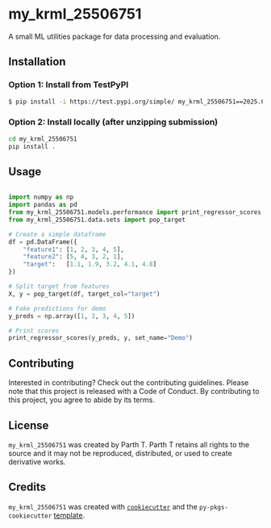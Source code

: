 # my_krml_25506751

A small ML utilities package for data processing and evaluation.

## Installation

### Option 1: Install from TestPyPI

```bash
$ pip install -i https://test.pypi.org/simple/ my_krml_25506751==2025.0.8.0
```
### Option 2: Install locally (after unzipping submission)

```bash
cd my_krml_25506751
pip install .
```

## Usage
```python

import numpy as np
import pandas as pd
from my_krml_25506751.models.performance import print_regressor_scores
from my_krml_25506751.data.sets import pop_target

# Create a simple dataframe
df = pd.DataFrame({
    "feature1": [1, 2, 3, 4, 5],
    "feature2": [5, 4, 3, 2, 1],
    "target":   [1.1, 1.9, 3.2, 4.1, 4.8]
})

# Split target from features
X, y = pop_target(df, target_col="target")

# Fake predictions for demo
y_preds = np.array([1, 2, 3, 4, 5])

# Print scores
print_regressor_scores(y_preds, y, set_name="Demo")
```

## Contributing

Interested in contributing? Check out the contributing guidelines. Please note that this project is released with a Code of Conduct. By contributing to this project, you agree to abide by its terms.

## License

`my_krml_25506751` was created by Parth T. Parth T retains all rights to the source and it may not be reproduced, distributed, or used to create derivative works.

## Credits

`my_krml_25506751` was created with [`cookiecutter`](https://cookiecutter.readthedocs.io/en/latest/) and the `py-pkgs-cookiecutter` [template](https://github.com/py-pkgs/py-pkgs-cookiecutter).
